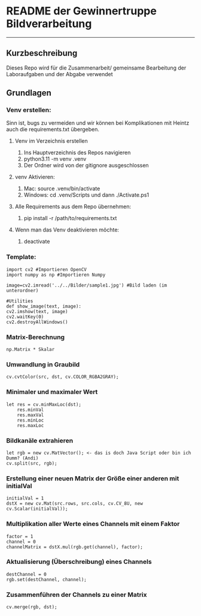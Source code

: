# README der Gewinnertruppe Bildverarbeitung

---

## Kurzbeschreibung

Dieses Repo wird für die Zusammenarbeit/ gemeinsame Bearbeitung der Laboraufgaben und der Abgabe verwendet

## Grundlagen

### Venv erstellen:

Sinn ist, bugs zu vermeiden und wir können bei Komplikationen mit Heintz auch die requirements.txt übergeben. 

1. Venv im Verzeichnis erstellen

   1. Ins Hauptverzeichnis des Repos navigieren
   2. python3.11 -m venv .venv
   3. Der Ordner wird von der gitignore ausgeschlossen
2. venv Aktivieren:

   1. Mac: source .venv/bin/activate
   2. Windows: cd .venv/Scripts und dann ./Activate.ps1
3. Alle Requirements aus dem Repo übernehmen:

   1. pip install -r /path/to/requirements.txt
4. Wenn man das Venv deaktivieren möchte:

   1. deactivate

### Template:

    import cv2 #Importieren OpenCV
    import numpy as np #Importieren Numpy

    image=cv2.imread('../../Bilder/sample1.jpg') #Bild laden (im unterordner)

    #Utilities
    def show_image(text, image):
    cv2.imshow(text, image)
    cv2.waitKey(0)
    cv2.destroyAllWindows()

### Matrix-Berechnung

    np.Matrix * Skalar

### Umwandlung in Graubild

    cv.cvtColor(src, dst, cv.COLOR_RGBA2GRAY);

### Minimaler und maximaler Wert

    let res = cv.minMaxLoc(dst);
        res.minVal
        res.maxVal
        res.minLoc
        res.maxLoc

### Bildkanäle extrahieren

    let rgb = new cv.MatVector(); <- das is doch Java Script oder bin ich Dumm? (Andi)
    cv.split(src, rgb);

### Erstellung einer neuen Matrix der Größe einer anderen mit initialVal

    initialVal = 1
    dstX = new cv.Mat(src.rows, src.cols, cv.CV_8U, new cv.Scalar(initialVal));

### Multiplikation aller Werte eines Channels mit einem Faktor

    factor = 1
    channel = 0
    channelMatrix = dstX.mul(rgb.get(channel), factor);

### Aktualisierung (Überschreibung) eines Channels

    destChannel = 0
    rgb.set(destChannel, channel);

### Zusammenführen der Channels zu einer Matrix

    cv.merge(rgb, dst);
